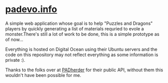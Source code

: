 # [padevo.info](http://padevo.info/)

A simple web application whose goal is to help "Puzzles and Dragons" players by quickly generating a list of materials requried to evole a monster.There's still a lot of work to be done, this is a simple prototype as of now... 

Everything is hosted on Digital Ocean using their Ubuntu servers and the code on this repository may not reflect everything as some information is private :). 

Thanks to the folks over at [PADherder](https://www.padherder.com/api/) for their public API, without them this wouldn't have been possible for me. 
